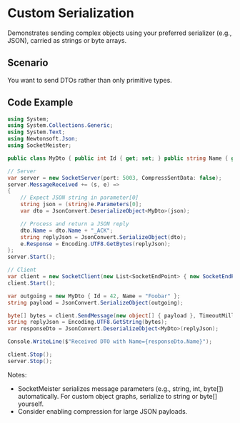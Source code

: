 # Custom Serialization

Demonstrates sending complex objects using your preferred serializer (e.g., JSON), carried as strings or byte arrays.

## Scenario
You want to send DTOs rather than only primitive types.

## Code Example
```csharp
using System;
using System.Collections.Generic;
using System.Text;
using Newtonsoft.Json;
using SocketMeister;

public class MyDto { public int Id { get; set; } public string Name { get; set; } }

// Server
var server = new SocketServer(port: 5003, CompressSentData: false);
server.MessageReceived += (s, e) =>
{
    // Expect JSON string in parameter[0]
    string json = (string)e.Parameters[0];
    var dto = JsonConvert.DeserializeObject<MyDto>(json);

    // Process and return a JSON reply
    dto.Name = dto.Name + "_ACK";
    string replyJson = JsonConvert.SerializeObject(dto);
    e.Response = Encoding.UTF8.GetBytes(replyJson);
};
server.Start();

// Client
var client = new SocketClient(new List<SocketEndPoint> { new SocketEndPoint("localhost", 5003) }, EnableCompression: false, friendlyName: "CustomSerClient");
client.Start();

var outgoing = new MyDto { Id = 42, Name = "Foobar" };
string payload = JsonConvert.SerializeObject(outgoing);

byte[] bytes = client.SendMessage(new object[] { payload }, TimeoutMilliseconds: 5000);
string replyJson = Encoding.UTF8.GetString(bytes);
var responseDto = JsonConvert.DeserializeObject<MyDto>(replyJson);

Console.WriteLine($"Received DTO with Name={responseDto.Name}");

client.Stop();
server.Stop();
```

Notes:
- SocketMeister serializes message parameters (e.g., string, int, byte[]) automatically. For custom object graphs, serialize to string or byte[] yourself.
- Consider enabling compression for large JSON payloads.